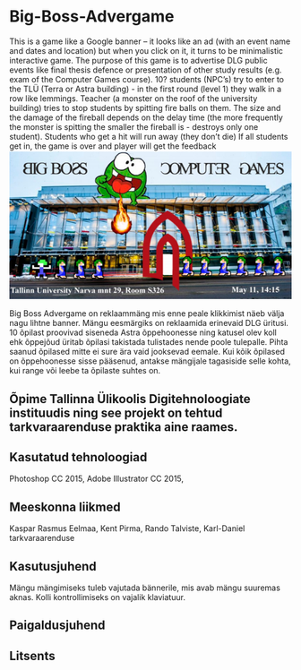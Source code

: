 # Big-Boss-Advergame
This is a game like a Google banner – it looks like an ad (with an event name and dates and
location) but when you click on it, it turns to be minimalistic interactive game.
The purpose of this game is to advertise DLG public events like final thesis defence or presentation
of other study results (e.g. exam of the Computer Games course).
10? students (NPC’s) try to enter to the TLÜ (Terra or Astra building) - in the first round (level 1)
they walk in a row like lemmings.
Teacher (a monster on the roof of the university building) tries to stop students by spitting fire balls
on them. The size and the damage of the fireball depends on the delay time (the more frequently the
monster is spitting the smaller the fireball is - destroys only one student).
Students who get a hit will run away (they don’t die)
If all students get in, the game is over and player will get the feedback
<img src="pic.png"></img>

Big Boss Advergame on reklaammäng mis enne peale klikkimist näeb välja nagu lihtne banner. Mängu eesmärgiks on reklaamida erinevaid DLG üritusi. 10 õpilast proovivad siseneda Astra õppehoonesse ning katusel olev koll ehk õppejõud üritab õpilasi takistada tulistades nende poole tulepalle. Pihta saanud õpilased mitte ei sure ära vaid jooksevad eemale. Kui kõik õpilased on õppehoonesse sisse pääsenud, antakse mängijale tagasiside selle kohta, kui range või leebe ta õpilaste suhtes on.

## Õpime Tallinna Ülikoolis Digitehnoloogiate instituudis ning see projekt on tehtud tarkvaraarenduse praktika aine raames.

## Kasutatud tehnoloogiad
Photoshop CC 2015, Adobe Illustrator CC 2015,

## Meeskonna liikmed
Kaspar Rasmus Eelmaa, Kent Pirma, Rando Talviste, Karl-Daniel tarkvaraarenduse

## Kasutusjuhend
Mängu mängimiseks tuleb vajutada bännerile, mis avab mängu suuremas aknas. Kolli kontrollimiseks on vajalik klaviatuur.

## Paigaldusjuhend


## Litsents
